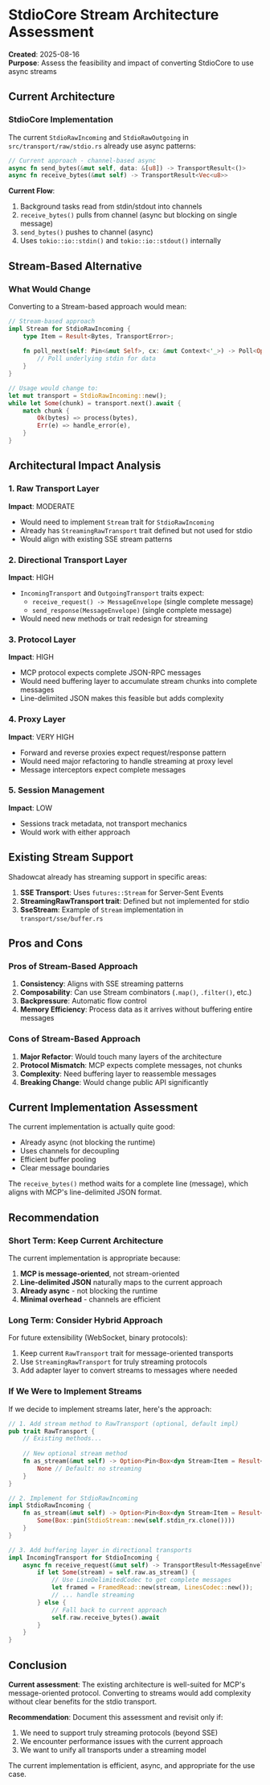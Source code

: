 # StdioCore Stream Architecture Assessment

**Created**: 2025-08-16  
**Purpose**: Assess the feasibility and impact of converting StdioCore to use async streams

## Current Architecture

### StdioCore Implementation
The current `StdioRawIncoming` and `StdioRawOutgoing` in `src/transport/raw/stdio.rs` already use async patterns:

```rust
// Current approach - channel-based async
async fn send_bytes(&mut self, data: &[u8]) -> TransportResult<()>
async fn receive_bytes(&mut self) -> TransportResult<Vec<u8>>
```

**Current Flow**:
1. Background tasks read from stdin/stdout into channels
2. `receive_bytes()` pulls from channel (async but blocking on single message)
3. `send_bytes()` pushes to channel (async)
4. Uses `tokio::io::stdin()` and `tokio::io::stdout()` internally

## Stream-Based Alternative

### What Would Change

Converting to a Stream-based approach would mean:

```rust
// Stream-based approach
impl Stream for StdioRawIncoming {
    type Item = Result<Bytes, TransportError>;
    
    fn poll_next(self: Pin<&mut Self>, cx: &mut Context<'_>) -> Poll<Option<Self::Item>> {
        // Poll underlying stdin for data
    }
}

// Usage would change to:
let mut transport = StdioRawIncoming::new();
while let Some(chunk) = transport.next().await {
    match chunk {
        Ok(bytes) => process(bytes),
        Err(e) => handle_error(e),
    }
}
```

## Architectural Impact Analysis

### 1. Raw Transport Layer
**Impact**: MODERATE
- Would need to implement `Stream` trait for `StdioRawIncoming`
- Already has `StreamingRawTransport` trait defined but not used for stdio
- Would align with existing SSE stream patterns

### 2. Directional Transport Layer
**Impact**: HIGH
- `IncomingTransport` and `OutgoingTransport` traits expect:
  - `receive_request() -> MessageEnvelope` (single complete message)
  - `send_response(MessageEnvelope)` (single complete message)
- Would need new methods or trait redesign for streaming

### 3. Protocol Layer
**Impact**: HIGH
- MCP protocol expects complete JSON-RPC messages
- Would need buffering layer to accumulate stream chunks into complete messages
- Line-delimited JSON makes this feasible but adds complexity

### 4. Proxy Layer
**Impact**: VERY HIGH
- Forward and reverse proxies expect request/response pattern
- Would need major refactoring to handle streaming at proxy level
- Message interceptors expect complete messages

### 5. Session Management
**Impact**: LOW
- Sessions track metadata, not transport mechanics
- Would work with either approach

## Existing Stream Support

Shadowcat already has streaming support in specific areas:

1. **SSE Transport**: Uses `futures::Stream` for Server-Sent Events
2. **StreamingRawTransport trait**: Defined but not implemented for stdio
3. **SseStream**: Example of `Stream` implementation in `transport/sse/buffer.rs`

## Pros and Cons

### Pros of Stream-Based Approach
1. **Consistency**: Aligns with SSE streaming patterns
2. **Composability**: Can use Stream combinators (`.map()`, `.filter()`, etc.)
3. **Backpressure**: Automatic flow control
4. **Memory Efficiency**: Process data as it arrives without buffering entire messages

### Cons of Stream-Based Approach
1. **Major Refactor**: Would touch many layers of the architecture
2. **Protocol Mismatch**: MCP expects complete messages, not chunks
3. **Complexity**: Need buffering layer to reassemble messages
4. **Breaking Change**: Would change public API significantly

## Current Implementation Assessment

The current implementation is actually quite good:
- Already async (not blocking the runtime)
- Uses channels for decoupling
- Efficient buffer pooling
- Clear message boundaries

The `receive_bytes()` method waits for a complete line (message), which aligns with MCP's line-delimited JSON format.

## Recommendation

### Short Term: Keep Current Architecture
The current implementation is appropriate because:
1. **MCP is message-oriented**, not stream-oriented
2. **Line-delimited JSON** naturally maps to the current approach
3. **Already async** - not blocking the runtime
4. **Minimal overhead** - channels are efficient

### Long Term: Consider Hybrid Approach
For future extensibility (WebSocket, binary protocols):
1. Keep current `RawTransport` trait for message-oriented transports
2. Use `StreamingRawTransport` for truly streaming protocols
3. Add adapter layer to convert streams to messages where needed

### If We Were to Implement Streams

If we decide to implement streams later, here's the approach:

```rust
// 1. Add stream method to RawTransport (optional, default impl)
pub trait RawTransport {
    // Existing methods...
    
    // New optional stream method
    fn as_stream(&mut self) -> Option<Pin<Box<dyn Stream<Item = Result<Bytes>> + Send>>> {
        None // Default: no streaming
    }
}

// 2. Implement for StdioRawIncoming
impl StdioRawIncoming {
    fn as_stream(&mut self) -> Option<Pin<Box<dyn Stream<Item = Result<Bytes>> + Send>>> {
        Some(Box::pin(StdioStream::new(self.stdin_rx.clone())))
    }
}

// 3. Add buffering layer in directional transports
impl IncomingTransport for StdioIncoming {
    async fn receive_request(&mut self) -> TransportResult<MessageEnvelope> {
        if let Some(stream) = self.raw.as_stream() {
            // Use LineDelimitedCodec to get complete messages
            let framed = FramedRead::new(stream, LinesCodec::new());
            // ... handle streaming
        } else {
            // Fall back to current approach
            self.raw.receive_bytes().await
        }
    }
}
```

## Conclusion

**Current assessment**: The existing architecture is well-suited for MCP's message-oriented protocol. Converting to streams would add complexity without clear benefits for the stdio transport.

**Recommendation**: Document this assessment and revisit only if:
1. We need to support truly streaming protocols (beyond SSE)
2. We encounter performance issues with the current approach
3. We want to unify all transports under a streaming model

The current implementation is efficient, async, and appropriate for the use case.